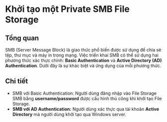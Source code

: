 # Khởi tạo một Private SMB File Storage

## Tổng quan

SMB (Server Message Block) là giao thức phổ biến được sử dụng để chia sẻ tệp, thư mục và máy in trong mạng. Việc triển khai SMB có thể sử dụng hai phương thức xác thực chính: **Basic Authentication** và **Active Directory (AD) Authentication**. Dưới đây là sự khác biệt và ứng dụng của mỗi phương thức.

## Chi tiết

* SMB với Basic Authentication: Người dùng đăng nhập vào File Storage SMB bằng **username/password** được cấu hình thủ công khi khởi tạo File Storage.
* **SMB với AD Authentication:** Người dùng xác thực qua tài khoản **Active Directory** mà người dùng khởi tạo qua Windows server.
